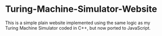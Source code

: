 # Turing-Machine-Simulator-Website
This is a simple plain website implemented using the same logic as my Turing Machine Simulator coded in C++, but now ported to JavaScript. 